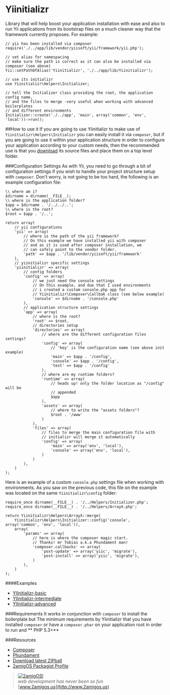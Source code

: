 Yiinitializr
============

Library that will help boost your application installation with ease and also to run Yii applications from its
bootstrap files on a much cleaner way that the framework currently proposes. For example:

```
// yii has been installed via composer
require('./../app/lib/vendor/yiisoft/yii/framework/yii.php');

// set alias for namespacing 
// make sure the path is correct as it can also be installed via composer (see above)
Yii::setPathOfAlias('Yiinitializr', './../app/lib/Yiinitializr');

// use its initializr
use Yiinitializr\Helpers\Initializer;

// tell the Initializer class providing the root, the application config name, 
// and the files to merge -very useful when working with advanced boilerplates 
// and different environments
Initializer::create('./../app', 'main', array('common', 'env', 'local'))->run();
```

##How to use it
If you are going to use Yiinitializr to make use of `Yiinitializr\Helpers\Initializr` you can easily install it via
`composer`, but if you are going to use it within your application structure in order to configure your application
according to your custom needs, then the recommended use is that you [download](https://github.com/2amigos/yiinitializr/archive/master.zip)
its source files and place them on a top level folder.

###Configuration Settings
As with Yii, you need to go through a bit of configuration settings if you wish to handle your project structure setup
with `composer`. Don't worry, is not going to be too hard, the following is an example configuration file:

```
\\ where am i?
$dirname = dirname(__FILE__);
\\ where is the application folder?
$app = $dirname . '/../../..';
\\ where is the root?
$root = $app . '/..';

return array(
    // yii configurations
	'yii' => array(
		// where is the path of the yii framework?
		// On this example we have installed yii with composer
		// and as it is used after composer installation, we 
		// can safely point to the vendor folder.
		'path' => $app . '/lib/vendor/yiisoft/yii/framework'
	),
	// yiinitializr specific settings
	'yiinitializr' => array(
	    // config folders
		'config' => array(
		    // we just need the console settings
		    // On this example, and due that I used environments
		    // i created a custom console.php app for 
		    // Yiinitializr\Composer\Callbak class (see below example)
			'console' => $dirname . '/console.php'
		),
		// application structure settings
		'app' => array(
			// where is the root?
			'root' => $root,
			// directories setup
			'directories' => array(
				// where are the different configuration files settings?
				'config' => array(
					// 'key' is the configuration name (see above init example)
					'main' => $app . '/config',
					'console' => $app . '/config',
					'test' => $app . '/config'
				),
				// where are my runtime folders?
				'runtime' => array(
					// heads up! only the folder location as "/config" will be 
					// appended
					$app
				),
				'assets' => array(
					// where to write the "assets folders"?
					$root . '/www'
				)
			),
			'files' => array(
				// files to merge the main configuration file with
				// initializr will merge it automatically
				'config' => array(
					'main' => array('env', 'local'),
					'console' => array('env', 'local'),
				)
			)		
		),
	)
);
```

Here is an example of a custom `console.php` settings file when working with environments. As you saw on the previous
code, this file on the example was located on the same `Yiinitializr\config` folder:

```
require_once dirname(__FILE__) . '/../Helpers/Initializer.php';
require_once dirname(__FILE__) . '/../Helpers/ArrayX.php';

return Yiinitializr\Helpers\ArrayX::merge(
	Yiinitializr\Helpers\Initializer::config('console', array('common', 'env', 'local')),
	array(
		'params' => array(
			// here is where the composer magic start.
			// Thanks! mr Tobias a.k.a Phundament man!
			'composer.callbacks' => array(
				'post-update' => array('yiic', 'migrate'),
				'post-install' => array('yiic', 'migrate'),
			)
		),
	)
);
```

####Examples

- [YIInitializr-basic](https://github.com/tonydspaniard/yiinitializr-basic)
- [YIInitializr-intermediate](https://github.com/tonydspaniard/yiinitializr-intermediate)
- [YIInitializr-advanced](https://github.com/tonydspaniard/yiinitializr-advanced)


###Requirements
It works in conjunction with `composer` to install the boilerplate but 
The minimum requirements by Yiinitializr that you have installed `composer` or have a `composer.phar` on your application
root in order to run and ** PHP 5.3+**


###Resources  
- [Composer](http://getcomposer.org)  
- [Phundament](http://phundament.com/)
- [Download latest ZIPball](https://github.com/2amigos/yiinitializr/archive/master.zip)
- [2amigOS Packagist Profile](https://packagist.org/packages/2amigos/)

> [![2amigOS!](http://www.gravatar.com/avatar/55363394d72945ff7ed312556ec041e0.png)](http://www.2amigos.us)    
<i>web development has never been so fun</i>  
[www.2amigos.us](http://www.2amigos.us)